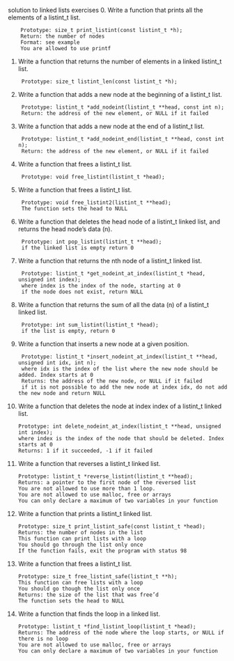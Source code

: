 solution to linked lists exercises
0. Write a function that prints all the elements of a listint_t list.

        Prototype: size_t print_listint(const listint_t *h);
        Return: the number of nodes
        Format: see example
        You are allowed to use printf

1. Write a function that returns the number of elements in a linked listint_t list.

        Prototype: size_t listint_len(const listint_t *h);

2. Write a function that adds a new node at the beginning of a listint_t list.

        Prototype: listint_t *add_nodeint(listint_t **head, const int n);
        Return: the address of the new element, or NULL if it failed

3. Write a function that adds a new node at the end of a listint_t list.

        Prototype: listint_t *add_nodeint_end(listint_t **head, const int n);
        Return: the address of the new element, or NULL if it failed

4. Write a function that frees a listint_t list.

        Prototype: void free_listint(listint_t *head);

5. Write a function that frees a listint_t list.

        Prototype: void free_listint2(listint_t **head);
        The function sets the head to NULL

6. Write a function that deletes the head node of a listint_t linked list, and returns the head node’s data (n).

        Prototype: int pop_listint(listint_t **head);
        if the linked list is empty return 0

7. Write a function that returns the nth node of a listint_t linked list.

        Prototype: listint_t *get_nodeint_at_index(listint_t *head, unsigned int index);
        where index is the index of the node, starting at 0
        if the node does not exist, return NULL

8. Write a function that returns the sum of all the data (n) of a listint_t linked list.

        Prototype: int sum_listint(listint_t *head);
        if the list is empty, return 0

9. Write a function that inserts a new node at a given position.

        Prototype: listint_t *insert_nodeint_at_index(listint_t **head, unsigned int idx, int n);
        where idx is the index of the list where the new node should be added. Index starts at 0
        Returns: the address of the new node, or NULL if it failed
        if it is not possible to add the new node at index idx, do not add the new node and return NULL

10. Write a function that deletes the node at index index of a listint_t linked list.

        Prototype: int delete_nodeint_at_index(listint_t **head, unsigned int index);
        where index is the index of the node that should be deleted. Index starts at 0
        Returns: 1 if it succeeded, -1 if it failed
        
11. Write a function that reverses a listint_t linked list.

        Prototype: listint_t *reverse_listint(listint_t **head);
        Returns: a pointer to the first node of the reversed list
        You are not allowed to use more than 1 loop.
        You are not allowed to use malloc, free or arrays
        You can only declare a maximum of two variables in your function

12. Write a function that prints a listint_t linked list.

        Prototype: size_t print_listint_safe(const listint_t *head);
        Returns: the number of nodes in the list
        This function can print lists with a loop
        You should go through the list only once
        If the function fails, exit the program with status 98

13. Write a function that frees a listint_t list.

        Prototype: size_t free_listint_safe(listint_t **h);
        This function can free lists with a loop
        You should go though the list only once
        Returns: the size of the list that was free’d
        The function sets the head to NULL

14. Write a function that finds the loop in a linked list.

        Prototype: listint_t *find_listint_loop(listint_t *head);
        Returns: The address of the node where the loop starts, or NULL if there is no loop
        You are not allowed to use malloc, free or arrays
        You can only declare a maximum of two variables in your function
